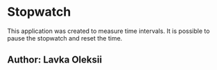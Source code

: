 # Stopwatch

This application was created to measure time intervals. It is possible to pause the stopwatch and reset the time.

## Author: Lavka Oleksii
